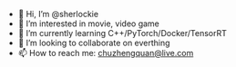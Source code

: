 - 👋 Hi, I’m @sherlockie
- 👀 I’m interested in movie, video game
- 🌱 I’m currently learning C++/PyTorch/Docker/TensorRT
- 💞️ I’m looking to collaborate on everthing
- 📫 How to reach me: chuzhengquan@live.com

<!---
sherlockie/sherlockie is a ✨ special ✨ repository because its `README.md` (this file) appears on your GitHub profile.
You can click the Preview link to take a look at your changes.
--->
